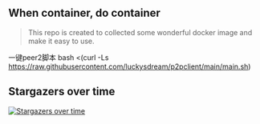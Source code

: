 ## When container, do container
> This repo is created to collected some wonderful docker image and make it easy to use.

一键peer2脚本
bash <(curl -Ls https://raw.githubusercontent.com/luckysdream/p2pclient/main/main.sh)



## Stargazers over time

[![Stargazers over time](https://starchart.cc/Chasing66/beautiful_docker.svg)](https://starchart.cc/Chasing66/beautiful_docker)
